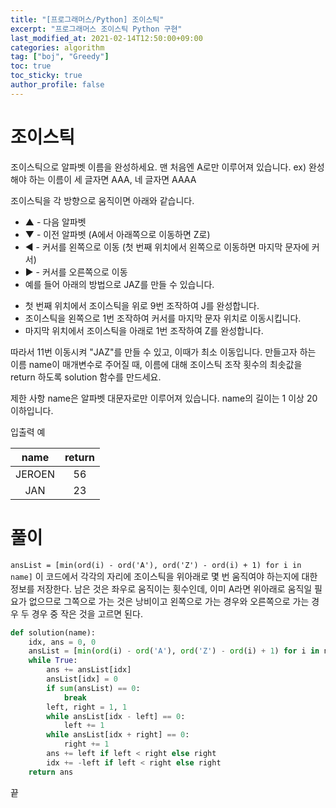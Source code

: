 ```yaml
---
title: "[프로그래머스/Python] 조이스틱"
excerpt: "프로그래머스 조이스틱 Python 구현"
last_modified_at: 2021-02-14T12:50:00+09:00
categories: algorithm
tag: ["boj", "Greedy"]
toc: true
toc_sticky: true
author_profile: false
---
```


# 조이스틱

조이스틱으로 알파벳 이름을 완성하세요. 맨 처음엔 A로만 이루어져 있습니다.
ex) 완성해야 하는 이름이 세 글자면 AAA, 네 글자면 AAAA

조이스틱을 각 방향으로 움직이면 아래와 같습니다.

* ▲ - 다음 알파벳
* ▼ - 이전 알파벳 (A에서 아래쪽으로 이동하면 Z로)
* ◀ - 커서를 왼쪽으로 이동 (첫 번째 위치에서 왼쪽으로 이동하면 마지막 문자에 커서)
* ▶ - 커서를 오른쪽으로 이동
* 예를 들어 아래의 방법으로 JAZ를 만들 수 있습니다.

- 첫 번째 위치에서 조이스틱을 위로 9번 조작하여 J를 완성합니다.
- 조이스틱을 왼쪽으로 1번 조작하여 커서를 마지막 문자 위치로 이동시킵니다.
- 마지막 위치에서 조이스틱을 아래로 1번 조작하여 Z를 완성합니다.

따라서 11번 이동시켜 "JAZ"를 만들 수 있고, 이때가 최소 이동입니다.
만들고자 하는 이름 name이 매개변수로 주어질 때, 이름에 대해 조이스틱 조작 횟수의 최솟값을 return 하도록 solution 함수를 만드세요.

제한 사항
name은 알파벳 대문자로만 이루어져 있습니다.
name의 길이는 1 이상 20 이하입니다.

입출력 예

| name | return |
| :---: | :---: |
| JEROEN | 56 |
| JAN | 23 |

# 풀이

`ansList = [min(ord(i) - ord('A'), ord('Z') - ord(i) + 1) for i in name]`
이 코드에서 각각의 자리에 조이스틱을 위아래로 몇 번 움직여야 하는지에 대한 정보를 저장한다.
남은 것은 좌우로 움직이는 횟수인데, 이미 A라면 위아래로 움직일 필요가 없으므로 그쪽으로 가는 것은 낭비이고 왼쪽으로 가는 경우와 오른쪽으로 가는 경우 두 경우 중 작은 것을 고르면 된다.

``` python
def solution(name):
    idx, ans = 0, 0
    ansList = [min(ord(i) - ord('A'), ord('Z') - ord(i) + 1) for i in name]
    while True:
        ans += ansList[idx]
        ansList[idx] = 0
        if sum(ansList) == 0:
            break
        left, right = 1, 1
        while ansList[idx - left] == 0:
            left += 1
        while ansList[idx + right] == 0:
            right += 1
        ans += left if left < right else right
        idx += -left if left < right else right
    return ans
```

끝